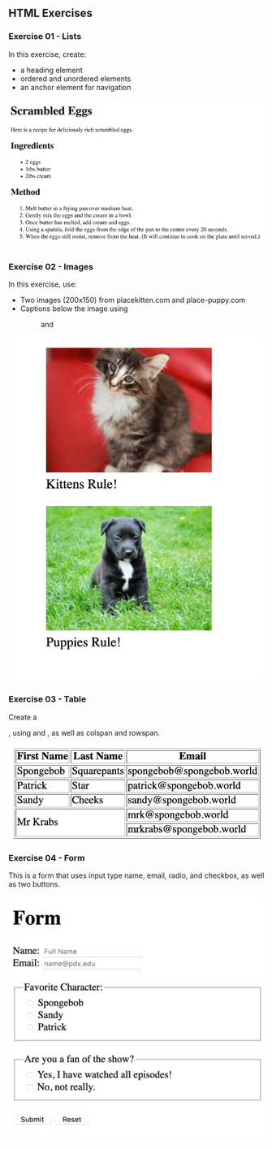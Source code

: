## HTML Exercises

### Exercise 01 - Lists

In this exercise, create:

- a heading element
- ordered and unordered elements
- an anchor element for navigation

![Ex01](../../assets/html-ex01-lists.png)

### Exercise 02 - Images

In this exercise, use:

- Two images (200x150) from placekitten.com and place-puppy.com
- Captions below the image using <figure> and <figcaption>

![Ex02](../../assets/html-ex02-images.png)

### Exercise 03 - Table

Create a <table>, using <thead> and <tbody>, as well as colspan and rowspan.

![Ex03](../../assets/html-ex03-table.png)

### Exercise 04 - Form

This is a form that uses input type name, email, radio, and checkbox, as well as two buttons.

![Ex04](../../assets/html-ex04-form.png)
